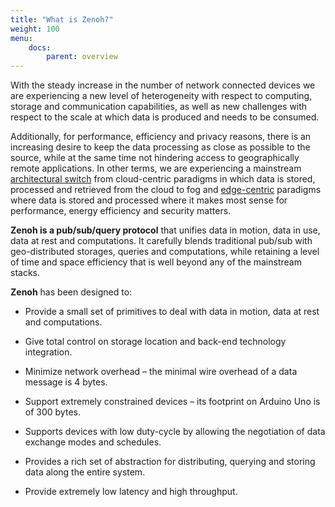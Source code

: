 ```yaml
---
title: "What is Zenoh?"
weight: 100
menu: 
    docs:
        parent: overview
---
```


With the steady increase in the number of network connected devices we are experiencing a new level of heterogeneity with respect to computing, storage and communication capabilities, as well as new challenges with respect to the scale at which data is produced and needs to be consumed. 

Additionally, for performance, efficiency and privacy reasons, there is an increasing desire to keep the data processing as close as possible to the source, while at the same time not hindering access to geographically remote applications. In other terms, we are experiencing a mainstream [architectural switch](https://perspectives.tech/2019/12/10/architectural-liberum-arbitrium/) from cloud-centric paradigms in which data is stored, processed and retrieved from the cloud to fog and [edge-centric](https://edgenative.eclipse.org/) paradigms where data is stored and processed where it makes most sense for performance, energy efficiency and security matters. 

<!-- ~~**Zenoh** has been designed to address the needs of those applications that need to deal with data in movement, data at rest and computation in a scalable, efficient and location transparent manner.~~ -->

**Zenoh is a pub/sub/query protocol** that unifies data in motion, data in use, data at rest and computations.  It carefully blends traditional pub/sub with geo-distributed storages, queries and computations, while retaining a level of time and space efficiency that is well beyond any of the mainstream stacks. 


**Zenoh** has been designed to:

- Provide a small set of primitives to deal with data in motion, data at rest and computations.

- Give total control on storage location and back-end technology integration.

- Minimize network overhead – the minimal wire overhead of a data message is 4 bytes.

- Support extremely constrained devices – its footprint on Arduino Uno is of 300 bytes.

- Supports devices with low duty-cycle by allowing the negotiation of data exchange modes and schedules.
  
- Provides a rich set of abstraction for distributing, querying and storing data along the entire system. 
  
- Provide extremely low latency and high throughput. 
<!-- ~~We also provide analytical and empirical comparison of Zenoh’s efficiency against mainstream protocols such as DDS and MQTT.~~  -->
<!-- This last sentence feels out of place -->
    